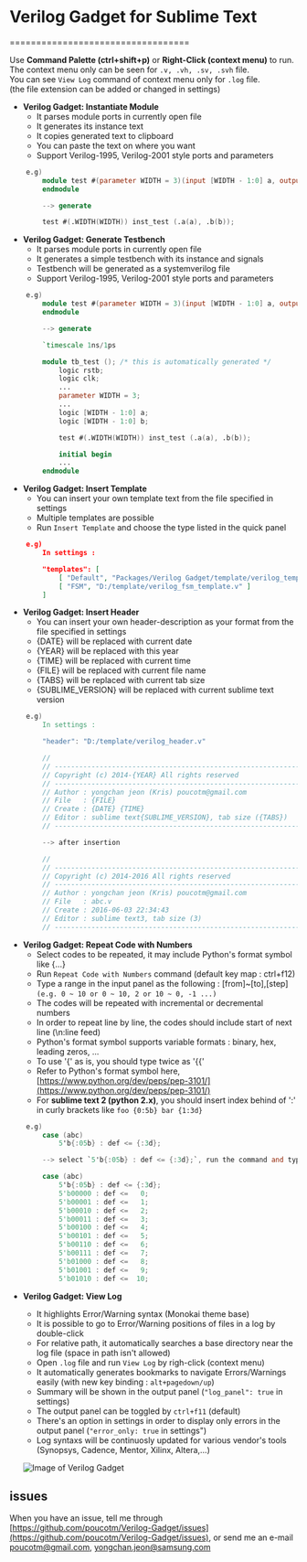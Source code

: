 # Verilog Gadget for Sublime Text
==================================

Use **Command Palette (ctrl+shift+p)** or **Right-Click (context menu)** to run.  
The context menu only can be seen for `.v, .vh, .sv, .svh` file.  
You can see `View Log` command of context menu only for `.log` file.  
(the file extension can be added or changed in settings)

* **Verilog Gadget: Instantiate Module**
	- It parses module ports in currently open file
	- It generates its instance text
	- It copies generated text to clipboard
	- You can paste the text on where you want
	- Support Verilog-1995, Verilog-2001 style ports and parameters
```Verilog
	e.g)
		module test #(parameter WIDTH = 3)(input [WIDTH - 1:0] a, output [WIDTH - 1:0] b);
		endmodule

		--> generate

		test #(.WIDTH(WIDTH)) inst_test (.a(a), .b(b));
```

* **Verilog Gadget: Generate Testbench**
	- It parses module ports in currently open file
	- It generates a simple testbench with its instance and signals
	- Testbench will be generated as a systemverilog file
	- Support Verilog-1995, Verilog-2001 style ports and parameters
```Verilog
	e.g)
		module test #(parameter WIDTH = 3)(input [WIDTH - 1:0] a, output [WIDTH - 1:0] b);
		endmodule

		--> generate

		`timescale 1ns/1ps

		module tb_test (); /* this is automatically generated */
			logic rstb;
			logic clk;
			...
			parameter WIDTH = 3;
			...
			logic [WIDTH - 1:0] a;
			logic [WIDTH - 1:0] b;

			test #(.WIDTH(WIDTH)) inst_test (.a(a), .b(b));

			initial begin
			...
		endmodule
```

* **Verilog Gadget: Insert Template**
	- You can insert your own template text from the file specified in settings
	- Multiple templates are possible
	- Run `Insert Template` and choose the type listed in the quick panel
```json
	e.g)
		In settings :

		"templates": [
			[ "Default", "Packages/Verilog Gadget/template/verilog_template_default.v" ],
			[ "FSM", "D:/template/verilog_fsm_template.v" ]
		]
```

* **Verilog Gadget: Insert Header**
	- You can insert your own header-description as your format from the file specified in settings
	- {DATE} will be replaced with current date
	- {YEAR} will be replaced with this year
	- {TIME} will be replaced with current time
	- {FILE} will be replaced with current file name
	- {TABS} will be replaced with current tab size
	- {SUBLIME_VERSION} will be replaced with current sublime text version
```Verilog
	e.g)
		In settings :

		"header": "D:/template/verilog_header.v"

		//
		// -----------------------------------------------------------------------------
		// Copyright (c) 2014-{YEAR} All rights reserved
		// -----------------------------------------------------------------------------
		// Author : yongchan jeon (Kris) poucotm@gmail.com
		// File   : {FILE}
		// Create : {DATE} {TIME}
		// Editor : sublime text{SUBLIME_VERSION}, tab size ({TABS})
		// -----------------------------------------------------------------------------

		--> after insertion

		//
		// -----------------------------------------------------------------------------
		// Copyright (c) 2014-2016 All rights reserved
		// -----------------------------------------------------------------------------
		// Author : yongchan jeon (Kris) poucotm@gmail.com
		// File   : abc.v
		// Create : 2016-06-03 22:34:43
		// Editor : sublime text3, tab size (3)
		// -----------------------------------------------------------------------------
```

* **Verilog Gadget: Repeat Code with Numbers**
	- Select codes to be repeated, it may include Python's format symbol like {...}
	- Run `Repeat Code with Numbers` command (default key map : ctrl+f12)
	- Type a range in the input panel as the following : [from]~[to],[step]  
	`(e.g. 0 ~ 10 or 0 ~ 10, 2 or 10 ~ 0, -1 ...)`
	- The codes will be repeated with incremental or decremental numbers
	- In order to repeat line by line, the codes should include start of next line (\n:line feed)
	- Python's format symbol supports variable formats : binary, hex, leading zeros, ...
	- To use '{' as is, you should type twice as '{{'
	- Refer to Python's format symbol here, [https://www.python.org/dev/peps/pep-3101/](https://www.python.org/dev/peps/pep-3101/)
	- For **sublime text 2 (python 2.x)**, you should insert index behind of ':' in curly brackets like `foo {0:5b} bar {1:3d}`
```Verilog
	e.g)
		case (abc)
			5'b{:05b} : def <= {:3d};

		--> select `5'b{:05b} : def <= {:3d};`, run the command and type the range 0~10

		case (abc)
			5'b{:05b} : def <= {:3d};
			5'b00000 : def <=   0;
			5'b00001 : def <=   1;
			5'b00010 : def <=   2;
			5'b00011 : def <=   3;
			5'b00100 : def <=   4;
			5'b00101 : def <=   5;
			5'b00110 : def <=   6;
			5'b00111 : def <=   7;
			5'b01000 : def <=   8;
			5'b01001 : def <=   9;
			5'b01010 : def <=  10;
```

* **Verilog Gadget: View Log**
	- It highlights Error/Warning syntax (Monokai theme base)
	- It is possible to go to Error/Warning positions of files in a log by double-click
	- For relative path, it automatically searches a base directory near the log file (space in path isn't allowed)
	- Open `.log` file and run `View Log` by righ-click (context menu)
	- It automatically generates bookmarks to navigate Errors/Warnings easily (with new key binding : `alt+pagedown/up`)
	- Summary will be shown in the output panel (`"log_panel": true` in settings)
	- The output panel can be toggled by `ctrl+f11` (default)
	- There's an option in settings in order to display only errors in the output panel (`"error_only: true` in settings")
	- Log syntaxs will be continuosly updated for various vendor's tools (Synopsys, Cadence, Mentor, Xilinx, Altera,...)

   ![Image of Verilog Gadget](https://raw.githubusercontent.com/poucotm/Links/master/image/view_log.png)

## issues

When you have an issue, tell me through [https://github.com/poucotm/Verilog-Gadget/issues](https://github.com/poucotm/Verilog-Gadget/issues), or send me an e-mail poucotm@gmail.com, yongchan.jeon@samsung.com